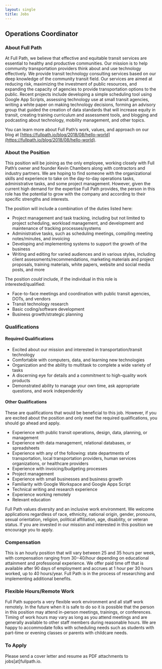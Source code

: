 ```yaml
---
layout: single
title: Jobs 
---
```


## Operations Coordinator

### About Full Path

At Full Path, we believe that effective and equitable transit services are essential to healthy and productive communities. Our mission is to help community transportation providers think about and use technology effectively. We provide transit technology consulting services based on our deep knowledge of the community transit field. Our services are aimed at reducing risk, maximizing the investment of public resources, and expanding the capacity of agencies to provide transportation options to the public. Recent projects include developing a simple scheduling tool using Google App Scripts, assessing technology use at small transit agencies, writing a white paper on making technology decisions, forming an advisory group that guided the creation of data standards that will increase equity in transit, creating training curriculum and assessment tools, and blogging and podcasting about technology, mobility management, and other topics.
 
You can learn more about Full Path’s work, values, and approach on our blog at [https://fullpath.io/blog/2018/08/hello-world](https://fullpath.io/blog/2018/08/hello-world).

### About the Position
This position will be joining as the only employee, working closely with Full Path’s owner and founder Kevin Chambers along with contractors and industry partners. We are hoping to find someone with the organizational skills and experience to take on the day-to-day operations tasks, administrative tasks, and some project management. However, given the current high demand for the expertise Full Path provides, the person in this role has the potential to grow with the company and according to their specific strengths and interests.

The position will include a combination of the duties listed here:

* Project management and task tracking, including but not limited to project scheduling, workload management, and development and maintenance of tracking processes/systems
* Administrative tasks, such as scheduling meetings, compiling meeting notes/minutes, and invoicing
* Developing and implementing systems to support the growth of the business
* Writing and editing for varied audiences and in various styles, including client assessments/recommendations, marketing materials and project proposals, training materials, white papers, website and social media posts, and more

The position _could_ include, if the individual in this role is interested/qualified:
* Face-to-face meetings and coordination with public transit agencies, DOTs, and vendors
* Transit technology research
* Basic coding/software development 
* Business growth/strategic planning 

### Qualifications

#### Required Qualifications

* Excited about our mission and interested in transportation/transit technology
* Comfortable with computers, data, and learning new technologies
* Organization and the ability to multitask to complete a wide variety of tasks
* A discerning eye for details and a commitment to high-quality work products
* Demonstrated ability to manage your own time, ask appropriate questions, and work independently

#### Other Qualifications

These are qualifications that would be beneficial to this job. However, if you are excited about the position and only meet the required qualifications, you should go ahead and apply. 

* Experience with public transit operations, design, data, planning, or management
* Experience with data management, relational databases, or spreadsheets
* Experience with any of the following: state departments of transportation, local transportation providers, human services organizations, or healthcare providers
* Experience with invoicing/budgeting processes
* Project management
* Experience with small businesses and business growth
* Familiarity with Google Workspace and Google Apps Script
* Technical writing and research experience
* Experience working remotely
* Relevant education
 
Full Path values diversity and an inclusive work environment. We welcome applications regardless of race, ethnicity, national origin, gender, pronouns, sexual orientation, religion, political affiliation, age, disability, or veteran status. If you are invested in our mission and interested in this position we encourage you to apply.

### Compensation

This is an hourly position that will vary between 25 and 35 hours per week, with compensation ranging from $30-$40/hour depending on educational attainment and professional experience. We offer paid time off that is available after 90 days of employment and accrues at 1 hour per 30 hours worked, up to 40 hours/year. Full Path is in the process of researching and implementing additional benefits.

### Flexible Hours/Remote Work
Full Path supports a very flexible work environment and all staff work remotely. In the future when it is safe to do so it is possible that the person in this position may attend in-person meetings, trainings, or conferences. Timing of work hours may vary as long as you attend meetings and are generally available to other staff members during reasonable hours.
We are happy to accommodate folks with scheduling needs such as students with part-time or evening classes or parents with childcare needs.

### To Apply

Please send a cover letter and resume as PDF attachments to jobs[at]fullpath.io. 


